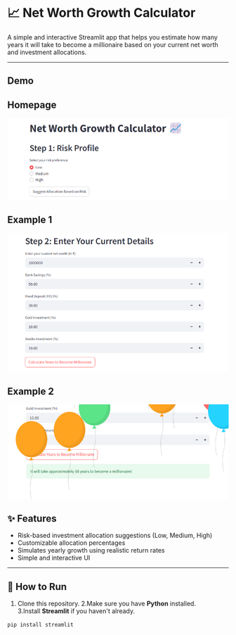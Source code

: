 # 📈 Net Worth Growth Calculator

A simple and interactive Streamlit app that helps you estimate how many years it will take to become a millionaire based on your current net worth and investment allocations.

---
## Demo
<h2>Homepage</h2>
<img src="assets/first.png" width="600"/>

<h2>Example 1</h2>
<img src="assets/second.png" width="600"/>

<h2>Example 2</h2>
<img src="assets/third.png" width="600"/>


## ✨ Features
- Risk-based investment allocation suggestions (Low, Medium, High)
- Customizable allocation percentages
- Simulates yearly growth using realistic return rates
- Simple and interactive UI

---

## 🚀 How to Run

1. Clone this repository.
2.Make sure you have **Python** installed.  
3.Install **Streamlit** if you haven't already.

```bash
pip install streamlit
  

